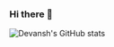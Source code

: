 ### Hi there 👋

<!--
**devanshmarwaha/devanshmarwaha** is a ✨ _special_ ✨ repository because its `README.md` (this file) appears on your GitHub profile.

Here are some ideas to get you started:

- 🔭 I’m currently working on ...
- 🌱 I’m currently learning ...
- 👯 I’m looking to collaborate on ...
- 🤔 I’m looking for help with ...
- 💬 Ask me about ...
- 📫 How to reach me: ...
- 😄 Pronouns: ...
- ⚡ Fun fact: ...
-->
![Devansh's GitHub stats](https://github-readme-stats.vercel.app/api?username=devanshmarwaha&show_icons=true&theme=merko)
